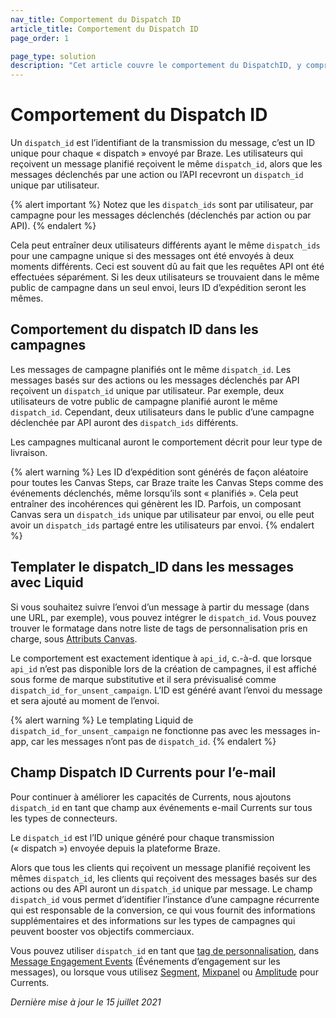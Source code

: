 ```yaml
---
nav_title: Comportement du Dispatch ID
article_title: Comportement du Dispatch ID
page_order: 1

page_type: solution
description: "Cet article couvre le comportement du DispatchID, y compris son utilisation, ses implications et ses limitations."
---
```


# Comportement du Dispatch ID

Un `dispatch_id` est l’identifiant de la transmission du message, c’est un ID unique pour chaque « dispatch » envoyé par Braze. Les utilisateurs qui reçoivent un message planifié reçoivent le même `dispatch_id`, alors que les messages déclenchés par une action ou l’API recevront un `dispatch_id` unique par utilisateur.

{% alert important %}
Notez que les `dispatch_ids` sont par utilisateur, par campagne pour les messages déclenchés (déclenchés par action ou par API).
{% endalert %}

Cela peut entraîner deux utilisateurs différents ayant le même `dispatch_ids` pour une campagne unique si des messages ont été envoyés à deux moments différents. Ceci est souvent dû au fait que les requêtes API ont été effectuées séparément. Si les deux utilisateurs se trouvaient dans le même public de campagne dans un seul envoi, leurs ID d’expédition seront les mêmes.

## Comportement du dispatch ID dans les campagnes

Les messages de campagne planifiés ont le même `dispatch_id`. Les messages basés sur des actions ou les messages déclenchés par API reçoivent un `dispatch_id` unique par utilisateur. Par exemple, deux utilisateurs de votre public de campagne planifié auront le même `dispatch_id`. Cependant, deux utilisateurs dans le public d’une campagne déclenchée par API auront des `dispatch_ids` différents.

Les campagnes multicanal auront le comportement décrit pour leur type de livraison.

{% alert warning %}
Les ID d’expédition sont générés de façon aléatoire pour toutes les Canvas Steps, car Braze traite les Canvas Steps comme des événements déclenchés, même lorsqu’ils sont « planifiés ». Cela peut entraîner des incohérences qui génèrent les ID. Parfois, un composant Canvas sera un `dispatch_ids` unique par utilisateur par envoi, ou elle peut avoir un `dispatch_ids` partagé entre les utilisateurs par envoi.
{% endalert %}

## Templater le dispatch_ID dans les messages avec Liquid

Si vous souhaitez suivre l’envoi d’un message à partir du message (dans une URL, par exemple), vous pouvez intégrer le `dispatch_id`. Vous pouvez trouver le formatage dans notre liste de tags de personnalisation pris en charge, sous [Attributs Canvas]({{site.baseurl}}/user_guide/personalization_and_dynamic_content/liquid/supported_personalization_tags/).

Le comportement est exactement identique à `api_id`, c.-à-d. que lorsque `api_id` n’est pas disponible lors de la création de campagnes, il est affiché sous forme de marque substitutive et il sera prévisualisé comme `dispatch_id_for_unsent_campaign`. L’ID est généré avant l’envoi du message et sera ajouté au moment de l’envoi.

{% alert warning %}
Le templating Liquid de `dispatch_id_for_unsent_campaign` ne fonctionne pas avec les messages in-app, car les messages n’ont pas de `dispatch_id`.
{% endalert %}

## Champ Dispatch ID Currents pour l’e-mail

Pour continuer à améliorer les capacités de Currents, nous ajoutons `dispatch_id` en tant que champ aux événements e-mail Currents sur tous les types de connecteurs.

Le `dispatch_id` est l’ID unique généré pour chaque transmission (« dispatch ») envoyée depuis la plateforme Braze.

Alors que tous les clients qui reçoivent un message planifié reçoivent les mêmes `dispatch_id`, les clients qui reçoivent des messages basés sur des actions ou des API auront un `dispatch_id` unique par message. Le champ `dispatch_id` vous permet d’identifier l’instance d’une campagne récurrente qui est responsable de la conversion, ce qui vous fournit des informations supplémentaires et des informations sur les types de campagnes qui peuvent booster vos objectifs commerciaux.

Vous pouvez utiliser `dispatch_id` en tant que [tag de personnalisation]({{site.baseurl}}/user_guide/personalization_and_dynamic_content/liquid/supported_personalization_tags/#supported-personalization-tags), dans [Message Engagement Events]({{site.baseurl}}/user_guide/data_and_analytics/braze_currents/message_engagement_events/) (Événements d’engagement sur les messages), ou lorsque vous utilisez [Segment]({{site.baseurl}}/partners/data_and_infrastructure_agility/customer_data_platform/segment_for_currents/#integration-details), [Mixpanel]({{site.baseurl}}/partners/insights/behavioral_analytics/mixpanel_for_currents/#email-events) ou [Amplitude]({{site.baseurl}}/partners/data_and_infrastructure_agility/analytics/amplitude/amplitude_for_currents/) pour Currents.

_Dernière mise à jour le 15 juillet 2021_
